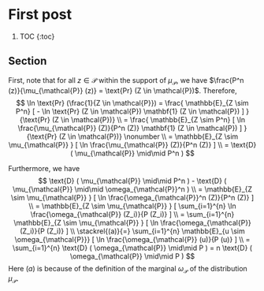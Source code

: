 # First post

1. TOC
{:toc}

## Section

First, note that for all $z \in \mathcal{P}$ within the support of $\mu_{\mathcal{P}}$, 
we have $\frac{P^n (z)}{\mu_{\mathcal{P}} (z)} = \text{Pr} (Z \in \mathcal{P})$. 
Therefore, 
$$
\ln \text{Pr} (\frac{1}{Z \in \mathcal{P}})
= \frac{ \mathbb{E}_{Z \sim P^n} [ - \ln \text{Pr} (Z \in \mathcal{P}) \mathbf{1} (Z \in \mathcal{P}) ] }{\text{Pr} (Z \in \mathcal{P})} \\
= \frac{ \mathbb{E}_{Z \sim P^n} [ \ln \frac{\mu_{\mathcal{P}} (Z)}{P^n (Z)} \mathbf{1} (Z \in \mathcal{P}) ] }{\text{Pr} (Z \in \mathcal{P})} \nonumber \\
= \mathbb{E}_{Z \sim \mu_{\mathcal{P}} } [ \ln \frac{\mu_{\mathcal{P}} (Z)}{P^n (Z)} ] \\
= \text{D} ( \mu_{\mathcal{P}} \mid\mid P^n ) 
$$

Furthermore, we have 
$$
\text{D} ( \mu_{\mathcal{P}} \mid\mid P^n ) - \text{D} ( \mu_{\mathcal{P}} \mid\mid \omega_{\mathcal{P}}^n ) \\
= \mathbb{E}_{Z \sim \mu_{\mathcal{P}} } [ \ln \frac{\omega_{\mathcal{P}}^n (Z)}{P^n (Z)} ] \\
= \mathbb{E}_{Z \sim \mu_{\mathcal{P}} } [ \sum_{i=1}^{n} \ln \frac{\omega_{\mathcal{P}} (Z_i)}{P (Z_i)} ] \\
= \sum_{i=1}^{n} \mathbb{E}_{Z \sim \mu_{\mathcal{P}} } [ \ln \frac{\omega_{\mathcal{P}} (Z_i)}{P (Z_i)} ] \\
\stackrel{(a)}{=} \sum_{i=1}^{n} \mathbb{E}_{u \sim \omega_{\mathcal{P}}} [ \ln \frac{\omega_{\mathcal{P}} (u)}{P (u)} ] \\
= \sum_{i=1}^{n} \text{D} ( \omega_{\mathcal{P}} \mid\mid P )
= n \text{D} ( \omega_{\mathcal{P}} \mid\mid P )
$$
Here $(a)$ is because of the definition of the marginal $\omega_{\mathcal{P}}$ of the distribution $\mu_{\mathcal{P}}$. 